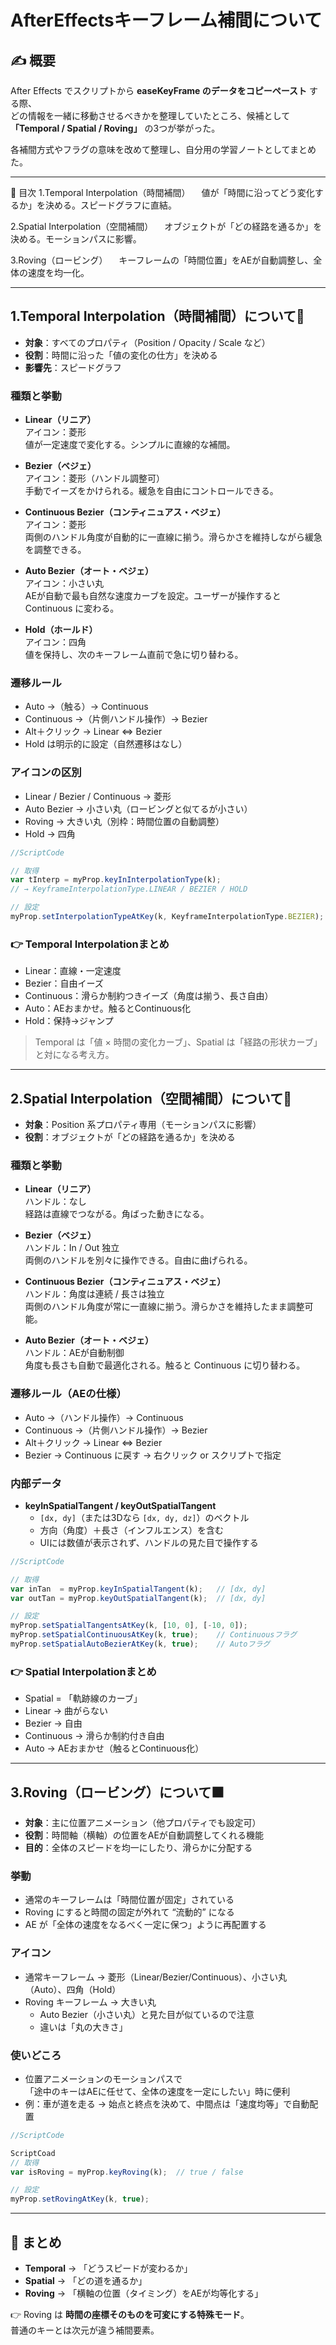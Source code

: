 # AfterEffectsキーフレーム補間について

## ✍️ 概要
After Effects でスクリプトから **easeKeyFrame のデータをコピーペースト** する際、  
どの情報を一緒に移動させるべきかを整理していたところ、候補として **「Temporal / Spatial / Roving」** の3つが挙がった。  

各補間方式やフラグの意味を改めて整理し、自分用の学習ノートとしてまとめた。  

---

📑 目次
1.Temporal Interpolation（時間補間）
　値が「時間に沿ってどう変化するか」を決める。スピードグラフに直結。

2.Spatial Interpolation（空間補間）
　オブジェクトが「どの経路を通るか」を決める。モーションパスに影響。

3.Roving（ロービング）
　キーフレームの「時間位置」をAEが自動調整し、全体の速度を均一化。

---

## 1.Temporal Interpolation（時間補間）について📌
- **対象**：すべてのプロパティ（Position / Opacity / Scale など）  
- **役割**：時間に沿った「値の変化の仕方」を決める  
- **影響先**：スピードグラフ  

### 種類と挙動
- **Linear（リニア）**  
  アイコン：菱形  
  値が一定速度で変化する。シンプルに直線的な補間。  

- **Bezier（ベジェ）**  
  アイコン：菱形（ハンドル調整可）  
  手動でイーズをかけられる。緩急を自由にコントロールできる。  

- **Continuous Bezier（コンティニュアス・ベジェ）**  
  アイコン：菱形  
  両側のハンドル角度が自動的に一直線に揃う。滑らかさを維持しながら緩急を調整できる。  

- **Auto Bezier（オート・ベジェ）**  
  アイコン：小さい丸  
  AEが自動で最も自然な速度カーブを設定。ユーザーが操作すると Continuous に変わる。  

- **Hold（ホールド）**  
  アイコン：四角  
  値を保持し、次のキーフレーム直前で急に切り替わる。  

### 遷移ルール
- Auto →（触る）→ Continuous  
- Continuous →（片側ハンドル操作）→ Bezier  
- Alt＋クリック → Linear ⇔ Bezier  
- Hold は明示的に設定（自然遷移はなし）  

### アイコンの区別
- Linear / Bezier / Continuous → 菱形  
- Auto Bezier → 小さい丸（ロービングと似てるが小さい）  
- Roving → 大きい丸（別枠：時間位置の自動調整）  
- Hold → 四角  

```jsx
//ScriptCode

// 取得
var tInterp = myProp.keyInInterpolationType(k);  
// → KeyframeInterpolationType.LINEAR / BEZIER / HOLD

// 設定
myProp.setInterpolationTypeAtKey(k, KeyframeInterpolationType.BEZIER);
```

### 👉 Temporal Interpolationまとめ
- Linear：直線・一定速度  
- Bezier：自由イーズ  
- Continuous：滑らか制約つきイーズ（角度は揃う、長さ自由）  
- Auto：AEおまかせ。触るとContinuous化  
- Hold：保持→ジャンプ  

> Temporal は「値 × 時間の変化カーブ」、Spatial は「経路の形状カーブ」と対になる考え方。  

---

## 2.Spatial Interpolation（空間補間）について📌
- **対象**：Position 系プロパティ専用（モーションパスに影響）  
- **役割**：オブジェクトが「どの経路を通るか」を決める  

### 種類と挙動
- **Linear（リニア）**  
  ハンドル：なし  
  経路は直線でつながる。角ばった動きになる。  

- **Bezier（ベジェ）**  
  ハンドル：In / Out 独立  
  両側のハンドルを別々に操作できる。自由に曲げられる。  

- **Continuous Bezier（コンティニュアス・ベジェ）**  
  ハンドル：角度は連続 / 長さは独立  
  両側のハンドル角度が常に一直線に揃う。滑らかさを維持したまま調整可能。  

- **Auto Bezier（オート・ベジェ）**  
  ハンドル：AEが自動制御  
  角度も長さも自動で最適化される。触ると Continuous に切り替わる。  

### 遷移ルール（AEの仕様）
- Auto →（ハンドル操作）→ Continuous  
- Continuous →（片側ハンドル操作）→ Bezier  
- Alt＋クリック → Linear ⇔ Bezier  
- Bezier → Continuous に戻す → 右クリック or スクリプトで指定  

### 内部データ
- **keyInSpatialTangent / keyOutSpatialTangent**  
  - `[dx, dy]`（または3Dなら `[dx, dy, dz]`）のベクトル  
  - 方向（角度）＋長さ（インフルエンス）を含む  
  - UIには数値が表示されず、ハンドルの見た目で操作する  

```jsx
//ScriptCode

// 取得
var inTan  = myProp.keyInSpatialTangent(k);   // [dx, dy]
var outTan = myProp.keyOutSpatialTangent(k);  // [dx, dy]

// 設定
myProp.setSpatialTangentsAtKey(k, [10, 0], [-10, 0]); 
myProp.setSpatialContinuousAtKey(k, true);    // Continuousフラグ
myProp.setSpatialAutoBezierAtKey(k, true);    // Autoフラグ
```

### 👉 Spatial Interpolationまとめ
- Spatial = 「軌跡線のカーブ」  
- Linear → 曲がらない  
- Bezier → 自由  
- Continuous → 滑らか制約付き自由  
- Auto → AEおまかせ（触るとContinuous化）  

---

## 3.Roving（ロービング）について🟧
- **対象**：主に位置アニメーション（他プロパティでも設定可）  
- **役割**：時間軸（横軸）の位置をAEが自動調整してくれる機能  
- **目的**：全体のスピードを均一にしたり、滑らかに分配する  

### 挙動
- 通常のキーフレームは「時間位置が固定」されている  
- Roving にすると時間の固定が外れて “流動的” になる  
- AE が「全体の速度をなるべく一定に保つ」ように再配置する  

### アイコン
- 通常キーフレーム → 菱形（Linear/Bezier/Continuous）、小さい丸（Auto）、四角（Hold）  
- Roving キーフレーム → 大きい丸  
  - Auto Bezier（小さい丸）と見た目が似ているので注意  
  - 違いは「丸の大きさ」  

### 使いどころ
- 位置アニメーションのモーションパスで  
  「途中のキーはAEに任せて、全体の速度を一定にしたい」時に便利  
- 例：車が道を走る → 始点と終点を決めて、中間点は「速度均等」で自動配置 

```jsx
//ScriptCode

ScriptCoad
// 取得
var isRoving = myProp.keyRoving(k);  // true / false

// 設定
myProp.setRovingAtKey(k, true);
```

---

## 📝 まとめ
- **Temporal** → 「どうスピードが変わるか」  
- **Spatial** → 「どの道を通るか」  
- **Roving** → 「横軸の位置（タイミング）をAEが均等化する」  

👉 Roving は **時間の座標そのものを可変にする特殊モード**。  
普通のキーとは次元が違う補間要素。  
